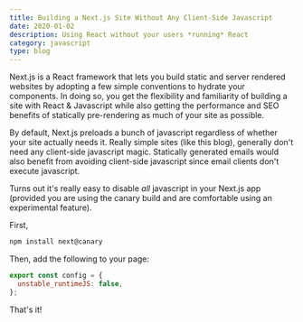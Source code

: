 ```yaml
---
title: Building a Next.js Site Without Any Client-Side Javascript
date: 2020-01-02
description: Using React without your users *running* React
category: javascript
type: blog
---
```


Next.js is a React framework that lets you build static and server rendered websites by adopting a few simple conventions to hydrate your components. In doing so, you get the flexibility and familiarity of building a site with React & Javascript while also getting the performance and SEO benefits of statically pre-rendering as much of your site as possible.

By default, Next.js preloads a bunch of javascript regardless of whether your site actually needs it. Really simple sites (like this blog), generally don't need any client-side javascript magic. Statically generated emails would also benefit from avoiding client-side javascript since email clients don't execute javascript.

Turns out it's really easy to disable _all_ javascript in your Next.js app (provided you are using the canary build and are comfortable using an experimental feature).

First,

```sh
npm install next@canary
```

Then, add the following to your page:

```js
export const config = {
  unstable_runtimeJS: false,
};
```

That's it!
